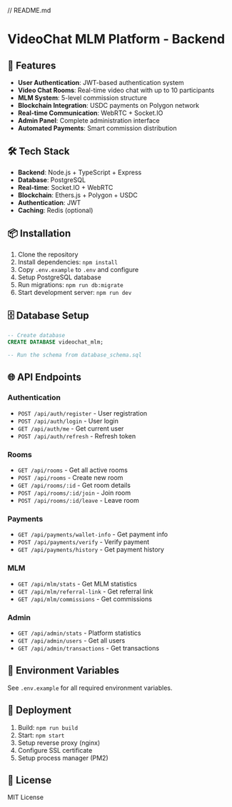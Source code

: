 // README.md
# VideoChat MLM Platform - Backend

## 🚀 Features

- **User Authentication**: JWT-based authentication system
- **Video Chat Rooms**: Real-time video chat with up to 10 participants
- **MLM System**: 5-level commission structure
- **Blockchain Integration**: USDC payments on Polygon network
- **Real-time Communication**: WebRTC + Socket.IO
- **Admin Panel**: Complete administration interface
- **Automated Payments**: Smart commission distribution

## 🛠 Tech Stack

- **Backend**: Node.js + TypeScript + Express
- **Database**: PostgreSQL
- **Real-time**: Socket.IO + WebRTC
- **Blockchain**: Ethers.js + Polygon + USDC
- **Authentication**: JWT
- **Caching**: Redis (optional)

## 📦 Installation

1. Clone the repository
2. Install dependencies: `npm install`
3. Copy `.env.example` to `.env` and configure
4. Setup PostgreSQL database
5. Run migrations: `npm run db:migrate`
6. Start development server: `npm run dev`

## 🗄 Database Setup

```sql
-- Create database
CREATE DATABASE videochat_mlm;

-- Run the schema from database_schema.sql
```

## 🌐 API Endpoints

### Authentication
- `POST /api/auth/register` - User registration
- `POST /api/auth/login` - User login
- `GET /api/auth/me` - Get current user
- `POST /api/auth/refresh` - Refresh token

### Rooms
- `GET /api/rooms` - Get all active rooms
- `POST /api/rooms` - Create new room
- `GET /api/rooms/:id` - Get room details
- `POST /api/rooms/:id/join` - Join room
- `POST /api/rooms/:id/leave` - Leave room

### Payments
- `GET /api/payments/wallet-info` - Get payment info
- `POST /api/payments/verify` - Verify payment
- `GET /api/payments/history` - Get payment history

### MLM
- `GET /api/mlm/stats` - Get MLM statistics
- `GET /api/mlm/referral-link` - Get referral link
- `GET /api/mlm/commissions` - Get commissions

### Admin
- `GET /api/admin/stats` - Platform statistics
- `GET /api/admin/users` - Get all users
- `GET /api/admin/transactions` - Get transactions

## 🔧 Environment Variables

See `.env.example` for all required environment variables.

## 🚀 Deployment

1. Build: `npm run build`
2. Start: `npm start`
3. Setup reverse proxy (nginx)
4. Configure SSL certificate
5. Setup process manager (PM2)

## 📝 License

MIT License